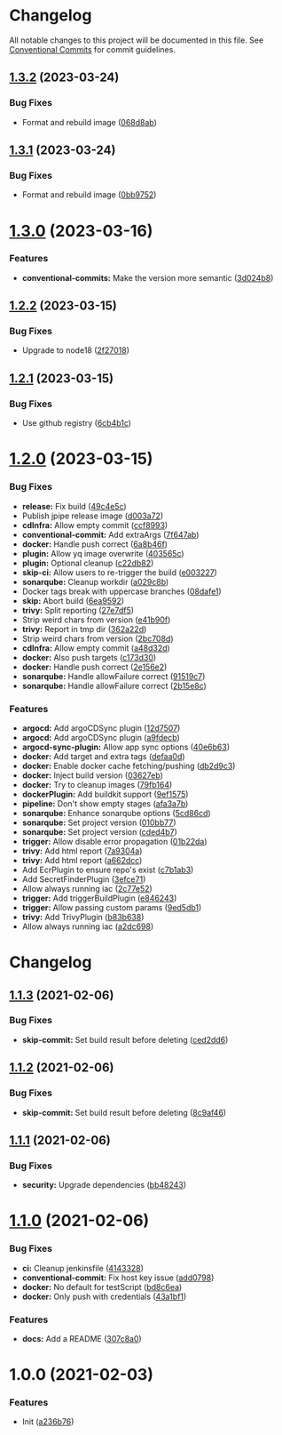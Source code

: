 # Changelog

All notable changes to this project will be documented in this file. See
[Conventional Commits](https://conventionalcommits.org) for commit guidelines.

## [1.3.2](https://github.com/stenic/jpipe/compare/v1.3.1...v1.3.2) (2023-03-24)


### Bug Fixes

* Format and rebuild image ([068d8ab](https://github.com/stenic/jpipe/commit/068d8ab0b96172ad87a0c0ac781270a43ec21c03))

## [1.3.1](https://github.com/stenic/jpipe/compare/v1.3.0...v1.3.1) (2023-03-24)


### Bug Fixes

* Format and rebuild image ([0bb9752](https://github.com/stenic/jpipe/commit/0bb9752a4ef14556b3fd87526ac7ffea702739ba))

# [1.3.0](https://github.com/stenic/jpipe/compare/v1.2.2...v1.3.0) (2023-03-16)


### Features

* **conventional-commits:** Make the version more semantic ([3d024b8](https://github.com/stenic/jpipe/commit/3d024b86ce1a62d4cf338b8eb08bd825fda890dc))

## [1.2.2](https://github.com/stenic/jpipe/compare/v1.2.1...v1.2.2) (2023-03-15)


### Bug Fixes

* Upgrade to node18 ([2f27018](https://github.com/stenic/jpipe/commit/2f27018873e4ecd408a94c3126df986b850caecb))

## [1.2.1](https://github.com/stenic/jpipe/compare/v1.2.0...v1.2.1) (2023-03-15)


### Bug Fixes

* Use github registry ([6cb4b1c](https://github.com/stenic/jpipe/commit/6cb4b1c4630b205f19725c3b832e885849dd344d))

# [1.2.0](https://github.com/stenic/jpipe/compare/v1.1.3...v1.2.0) (2023-03-15)


### Bug Fixes

* **release:** Fix build ([49c4e5c](https://github.com/stenic/jpipe/commit/49c4e5cc8f5402cfea9205ae7c818bc78575794f))
* Publish jpipe release image ([d003a72](https://github.com/stenic/jpipe/commit/d003a7291540e7430a3702eec39fb724111bde80))
* **cdInfra:** Allow empty commit ([ccf8993](https://github.com/stenic/jpipe/commit/ccf89932360ddf5eb7f7844cd541e869e1e3e292))
* **conventional-commit:** Add extraArgs ([7f647ab](https://github.com/stenic/jpipe/commit/7f647ab1f64dd66c87274f93021ae4ebe7038d5c))
* **docker:** Handle push correct ([6a8b46f](https://github.com/stenic/jpipe/commit/6a8b46fbf88feb802d18137db0de611770c92dcc))
* **plugin:** Allow yq image overwrite ([403565c](https://github.com/stenic/jpipe/commit/403565ca19523f66fad895ee56322dc58bd76f7d))
* **plugin:** Optional cleanup ([c22db82](https://github.com/stenic/jpipe/commit/c22db82bb4024e1eafa48d8f850bdadbd7d84a4c))
* **skip-ci:** Allow users to re-trigger the build ([e003227](https://github.com/stenic/jpipe/commit/e00322795389bd31925eb3fddc5a74b719b5d616))
* **sonarqube:** Cleanup workdir ([a029c8b](https://github.com/stenic/jpipe/commit/a029c8b333bb2d4e11a1f962e1ed283efeebbb1f))
* Docker tags break with uppercase branches ([08dafe1](https://github.com/stenic/jpipe/commit/08dafe1b6ffe04e46c3e0d9ecd3d1778a69faf2d))
* **skip:** Abort build ([6ea9592](https://github.com/stenic/jpipe/commit/6ea9592eb6d0f9ca3c4abd4f5dbb73f54fcdd4d5))
* **trivy:** Split reporting ([27e7df5](https://github.com/stenic/jpipe/commit/27e7df50403316b9b309b673ca30ff3be2719b9d))
* Strip weird chars from version ([e41b90f](https://github.com/stenic/jpipe/commit/e41b90f13bd74a56235f4116b4934ade2fb570eb))
* **trivy:** Report in tmp dir ([362a22d](https://github.com/stenic/jpipe/commit/362a22d33e4cc4985a367d94b3fc1f8bba986d23))
* Strip weird chars from version ([2bc708d](https://github.com/stenic/jpipe/commit/2bc708d2069e3a008b6c0137d86536a441d8cce7))
* **cdInfra:** Allow empty commit ([a48d32d](https://github.com/stenic/jpipe/commit/a48d32d58aa4d41a3ee4f75f62e40ef61e61d5ef))
* **docker:** Also push targets ([c173d30](https://github.com/stenic/jpipe/commit/c173d30678dc506a73da169c67f23845d22a1a3f))
* **docker:** Handle push correct ([2e156e2](https://github.com/stenic/jpipe/commit/2e156e2a8dcbfd3a3d3bd2ff7f31c5a09995eb3b))
* **sonarqube:** Handle allowFailure correct ([91519c7](https://github.com/stenic/jpipe/commit/91519c778b904be16684e6be1ebd59e490bf5835))
* **sonarqube:** Handle allowFailure correct ([2b15e8c](https://github.com/stenic/jpipe/commit/2b15e8cd5875204aac05a0f3cf0c30238dcd74f4))


### Features

* **argocd:** Add argoCDSync plugin ([12d7507](https://github.com/stenic/jpipe/commit/12d750702674d01ab2f86783487e342b80536845))
* **argocd:** Add argoCDSync plugin ([a9fdecb](https://github.com/stenic/jpipe/commit/a9fdecbb036b67d991a4da3c1714cdbad895681a))
* **argocd-sync-plugin:** Allow app sync options ([40e6b63](https://github.com/stenic/jpipe/commit/40e6b631513418c9565119412c0e623d285f79c8))
* **docker:** Add target and extra tags ([defaa0d](https://github.com/stenic/jpipe/commit/defaa0d7412f19ed708908f8dbf986c93d14bc02))
* **docker:** Enable docker cache fetching/pushing ([db2d9c3](https://github.com/stenic/jpipe/commit/db2d9c3387fd26c0b655946c6f1b1f749a734cbc))
* **docker:** Inject build version ([03627eb](https://github.com/stenic/jpipe/commit/03627eb2f66bbf2125247ea74919be9a9d9157fc))
* **docker:** Try to cleanup images ([79fb164](https://github.com/stenic/jpipe/commit/79fb164909ffba78fcf35dca7f16c864ea484c3f))
* **dockerPlugin:** Add buildkit support ([9ef1575](https://github.com/stenic/jpipe/commit/9ef1575bbd71625f3cc9b306f442628fe136afb9))
* **pipeline:** Don't show empty stages ([afa3a7b](https://github.com/stenic/jpipe/commit/afa3a7b0318cf98df6d4fcb7cdfa3e56adb62c68))
* **sonarqube:** Enhance sonarqube options ([5cd86cd](https://github.com/stenic/jpipe/commit/5cd86cdc905124d9f514a23a9cc72392b61c881a))
* **sonarqube:** Set project version ([010bb77](https://github.com/stenic/jpipe/commit/010bb7764efca09e2b87c555c6f3765e3ccee70a))
* **sonarqube:** Set project version ([cded4b7](https://github.com/stenic/jpipe/commit/cded4b7556532df90b9e92b89fb73b39dd6ee14c))
* **trigger:** Allow disable error propagation ([01b22da](https://github.com/stenic/jpipe/commit/01b22dac27b0682f23b607bcf985f86b98608a17))
* **trivy:** Add html report ([7a9304a](https://github.com/stenic/jpipe/commit/7a9304aee6f05e1021a9fd94a30acf005d8896f8))
* **trivy:** Add html report ([a662dcc](https://github.com/stenic/jpipe/commit/a662dccae807149cb3de83834d18abafcd7f33d5))
* Add EcrPlugin to ensure repo's exist ([c7b1ab3](https://github.com/stenic/jpipe/commit/c7b1ab32de159fd1366885a2233b5174fddb7d4f))
* Add SecretFinderPlugin ([3efce71](https://github.com/stenic/jpipe/commit/3efce715ebb45acdac04a857130a9623952c654b))
* Allow always running iac ([2c77e52](https://github.com/stenic/jpipe/commit/2c77e524a75bd515df834303bd955a84a455088f))
* **trigger:** Add triggerBuildPlugin ([e846243](https://github.com/stenic/jpipe/commit/e84624398faa80582dc7309f15ef1cf8fdbbf0e4))
* **trigger:** Allow passing custom params ([9ed5db1](https://github.com/stenic/jpipe/commit/9ed5db11c4d96ebe4f13889ac81bc27407d9a97c))
* **trivy:** Add TrivyPlugin ([b83b638](https://github.com/stenic/jpipe/commit/b83b638e8730924c02ade9425607fe252fce54bd))
* Allow always running iac ([a2dc698](https://github.com/stenic/jpipe/commit/a2dc698144b7ec10a68f8bbdca38604f3d7487a2))

# Changelog

## [1.1.3](https://github.com/stenic/jpipe/compare/v1.1.2...v1.1.3) (2021-02-06)


### Bug Fixes

* **skip-commit:** Set build result before deleting ([ced2dd6](https://github.com/stenic/jpipe/commit/ced2dd62fe07e45b138b966ccc3f41e8bea17215))

## [1.1.2](https://github.com/stenic/jpipe/compare/v1.1.1...v1.1.2) (2021-02-06)


### Bug Fixes

* **skip-commit:** Set build result before deleting ([8c9af46](https://github.com/stenic/jpipe/commit/8c9af46ec5cd18c740b5352e514774d3db694853))

## [1.1.1](https://github.com/stenic/jpipe/compare/v1.1.0...v1.1.1) (2021-02-06)


### Bug Fixes

* **security:** Upgrade dependencies ([bb48243](https://github.com/stenic/jpipe/commit/bb4824317288fe19c5965fd1e69949d1f47104b9))

# [1.1.0](https://github.com/stenic/jpipe/compare/v1.0.0...v1.1.0) (2021-02-06)


### Bug Fixes

* **ci:** Cleanup jenkinsfile ([4143328](https://github.com/stenic/jpipe/commit/414332847e892558f4a729c87f6e222e897ea849))
* **conventional-commit:** Fix host key issue ([add0798](https://github.com/stenic/jpipe/commit/add0798731e7162e563e726db9a26bc6229e7552))
* **docker:** No default for testScript ([bd8c6ea](https://github.com/stenic/jpipe/commit/bd8c6ea87d088940fb4509827cca8da73086105b))
* **docker:** Only push with credentials ([43a1bf1](https://github.com/stenic/jpipe/commit/43a1bf172b08628e0b4138e0be7c0cdd6e94cd56))


### Features

* **docs:** Add a README ([307c8a0](https://github.com/stenic/jpipe/commit/307c8a06d55bef577898e75c83d36ed4ee9733ac))

# 1.0.0 (2021-02-03)


### Features

* Init ([a236b76](https://github.com/stenic/jpipe/commit/a236b765f411f411f9a9edc6bc2be65d2c09e6dd))
